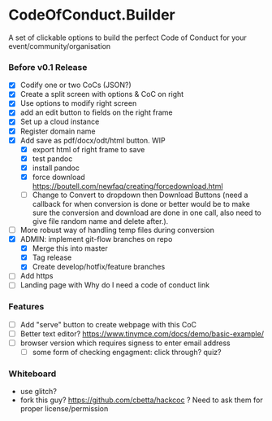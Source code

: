 # CodeOfConduct.Builder

A set of clickable options to build the perfect Code of Conduct for your event/community/organisation

### Before v0.1 Release
- [X] Codify one or two CoCs (JSON?)
- [X] Create a split screen with options & CoC on right
- [X] Use options to modify right screen
- [X] add an edit button to fields on the right frame
- [X] Set up a cloud instance
- [X] Register domain name
- [X] Add save as pdf/docx/odt/html button. WIP
  - [X] export html of right frame to save
  - [X] test pandoc
  - [X] install pandoc
  - [X] force download https://boutell.com/newfaq/creating/forcedownload.html
  - [ ] Change to Convert to dropdown then Download Buttons (need a callback for when conversion is done or better would be to make sure the conversion and download are done in one call, also need to give file random name and delete after.).
- [ ] More robust way of handling temp files during conversion
- [X] ADMIN: implement git-flow branches on repo
  - [X] Merge this into master
  - [X] Tag release
  - [X] Create develop/hotfix/feature branches
- [ ] Add https
- [ ] Landing page with Why do I need a code of conduct link

### Features
- [ ] Add "serve" button to create webpage with this CoC
- [ ] Better text editor? https://www.tinymce.com/docs/demo/basic-example/
- [ ] browser version which requires signess to enter email address
  - [ ] some form of checking engagment: click through? quiz?

### Whiteboard
- use glitch?
- fork this guy? https://github.com/cbetta/hackcoc ? Need to ask them for proper license/permission
